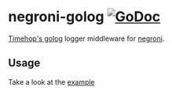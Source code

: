 # negroni-golog [![GoDoc](http://godoc.org/github.com/zbinderen/negroni-golog?status.svg)](http://godoc.org/github.com/zbindenren/negroni-golog)

[Timehop's golog](https://github.com/timehop/golog) logger middleware for [negroni](https://github.com/codegangsta/negroni).

## Usage

Take a look at the [example](./example/main.go)
